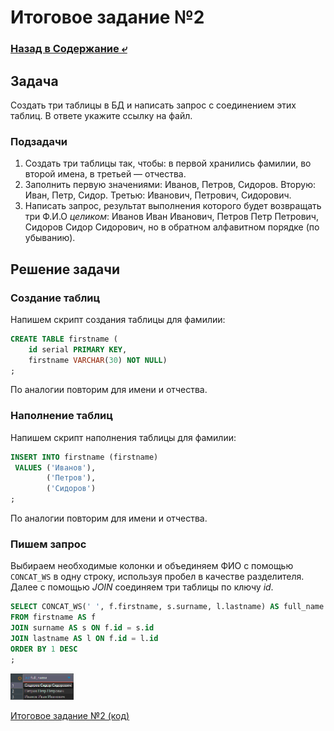 # Итоговое задание №2

### [Назад в Содержание ⤶](/README.md)

## Задача
Создать три таблицы в БД и написать запрос с соединением этих таблиц. В ответе укажите ссылку на файл.  

### Подзадачи
1. Создать три таблицы так, чтобы: в первой хранились фамилии, во второй имена, в третьей — отчества.
2. Заполнить первую значениями: Иванов, Петров, Сидоров. Вторую: Иван, Петр, Сидор. Третью: Иванович, Петрович, Сидорович.
3. Написать запрос, результат выполнения которого будет возвращать три Ф.И.О *целиком*: Иванов Иван Иванович, 
Петров Петр Петрович, Сидоров Сидор Сидорович, но в обратном алфавитном порядке (по убыванию).

## Решение задачи
### Создание таблиц
Напишем скрипт создания таблицы для фамилии:

```sql
CREATE TABLE firstname (
    id serial PRIMARY KEY,
    firstname VARCHAR(30) NOT NULL)
;
```

По аналогии повторим для имени и отчества.

### Наполнение таблиц
Напишем скрипт наполнения таблицы для фамилии:

```sql
INSERT INTO firstname (firstname) 
 VALUES ('Иванов'),
        ('Петров'),
        ('Сидоров')
;
```

По аналогии повторим для имени и отчества.

### Пишем запрос
Выбираем необходимые колонки и объединяем ФИО с помощью `CONCAT_WS` в одну строку, используя пробел в качестве 
разделителя. Далее с помощью _JOIN_ соединяем три таблицы по ключу _id_.

```sql
SELECT CONCAT_WS(' ', f.firstname, s.surname, l.lastname) AS full_name
FROM firstname AS f
JOIN surname AS s ON f.id = s.id
JOIN lastname AS l ON f.id = l.id
ORDER BY 1 DESC
;
```

<img src="/img/task_2.png" width="20%">

[Итоговое задание №2 (код)](final_task_2.sql)